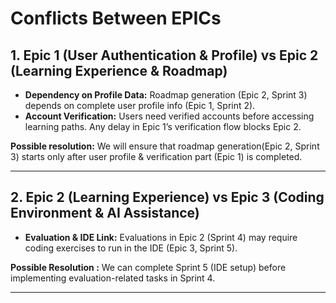 # Conflicts Between EPICs

## 1. Epic 1 (User Authentication & Profile) vs Epic 2 (Learning Experience & Roadmap)
- **Dependency on Profile Data:** Roadmap generation (Epic 2, Sprint 3) depends on complete user profile info (Epic 1, Sprint 2).  
- **Account Verification:** Users need verified accounts before accessing learning paths. Any delay in Epic 1’s verification flow blocks Epic 2.  

**Possible resolution:**  We will ensure that roadmap generation(Epic 2, Sprint 3) starts only after user profile & verification part (Epic 1) is completed.

---

## 2. Epic 2 (Learning Experience) vs Epic 3 (Coding Environment & AI Assistance)
- **Evaluation & IDE Link:** Evaluations in Epic 2 (Sprint 4) may require coding exercises to run in the IDE (Epic 3, Sprint 5).  

**Possible Resolution :** We can complete Sprint 5 (IDE setup) before implementing evaluation-related tasks in Sprint 4. 

---



